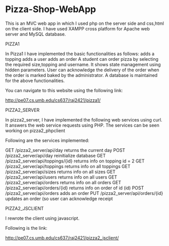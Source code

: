 # Pizza-Shop-WebApp
This is an MVC web app in which I used php on the server side and css,html on the client side.
I have used XAMPP cross platform for Apache web server and MySQL database.

PIZZA1

In Pizza1 I have implemented the basic functionalities as follows:
adds a topping
adds a user 
adds an order
A student can order pizza by selecting the required size,topping and username.
It shows state management using hidden parameters.
User can acknowledge the delivery of the order when the order is marked baked by the administrator.
A database is maintained for the above functionalities.

You can navigate to this website using the following link:

http://pe07.cs.umb.edu/cs637/raj2421/pizza1/

PIZZA2_SERVER

In pizza2_server, I have implemented the following web services using curl.
It answers the web service requests using PHP.
The services can be seen working on pizza2_phpclient

Following are the services implemented:

GET /pizza2_server/api/day             returns the current day
POST /pizza2_server/api/day            reinitialize database 
GET /pizza2_server/api/toppings/{id}   returns info on topping id = 2
GET /pizza2_server/api/toppings        returns info on all toppings
GET /pizza2_server/api/sizes           returns info on all  sizes
GET /pizza2_server/api/users           returns info on all  users
GET /pizza2_server/api/orders          returns info on all orders
GET /pizza2_server/api/orders/{id}     returns info on order of id (id)
POST /pizza2_server/api/orders         adds an order
PUT /pizza2_server/api/orders/{id}     updates an order (so user can acknowledge receipt

PIZZA2_JSCLIENT

I rewrote the client using javascript.

Following is the link:

http://pe07.cs.umb.edu/cs637/raj2421/pizza2_jsclient/
